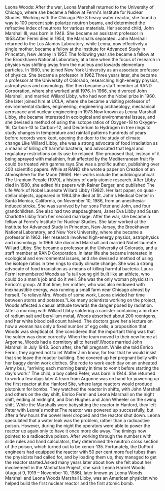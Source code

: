 Leona Woods: After the war, Leona Marshall returned to the University of Chicago, where she became a fellow at Fermi's Institute for Nuclear Studies. Working with the Chicago Pile 3 heavy water reactor, she found a way to 100 percent spin polarize neutron beams, and determined the refractive index of neutrons for various materials. Her second child, John Marshall III, was born in 1949. She became an assistant professor in 1953.After Fermi died in 1954, the Marshalls separated. John Marshall returned to the Los Alamos Laboratory, while Leona, now effectively a single mother, became a fellow at the Institute for Advanced Study in Princeton, New Jersey in 1957. The following year she became a fellow at the Brookhaven National Laboratory, at a time when the focus of research in physics was shifting away from the nucleus and towards elementary particles. In 1960, she joined New York University as an associate professor of physics. She became a professor in 1962.Three years later, she became a professor at the University of Colorado, researching high-energy physics, astrophysics and cosmology. She then became a staff member at RAND Corporation, where she worked until 1976. In 1966, she divorced John Marshall, and married Willard Libby, who had won the Nobel prize in 1960. She later joined him at UCLA, where she became a visiting professor of environmental studies, engineering, engineering archaeology, mechanical aerospace  and nuclear engineering in 1973.Now known as Leona Marshall Libby, she became interested in ecological and environmental issues, and she devised a method of using the isotope ratios of Oxygen-18 to Oxygen-16, Carbon-13 to Carbon-12, and Deuterium to Hydrogen in tree rings to study changes in temperature and rainfall patterns hundreds of years before records were kept, opening the door to the study of climate change.Like Willard Libby, she was a strong advocate of food irradiation as a means of killing off harmful bacteria, and advocated that legal and regulatory restrictions on its use be relaxed. She proposed that, instead of it being sprayed with malathion, fruit affected by the Mediterranean fruit fly could be treated with gamma rays.She was a prolific author, publishing over 200 scientific papers.  While at RAND she wrote a paper on Creation of an Atmosphere for the Moon (1969). Her works include the autobiographical The Uranium People (1979), a history of early atomic research. After Libby died in 1980, she edited his papers with Rainer Berger, and published The Life Work of Nobel Laureate Willard Libby (1982). Her last paper, on quasi-stellar objects, appeared in 1984.She died at St. John's Medical Center in Santa Monica, California, on November 10, 1986, from an anesthesia-induced stroke. She was survived by her sons Peter and John, and four grandchildren. She also had two stepdaughters, Janet Eva Libby and Susan Charlotte Libby from her second marriage. After the war, she became a fellow at Fermi's Institute for Nuclear Studies. She later worked at the Institute for Advanced Study in Princeton, New Jersey, the Brookhaven National Laboratory, and New York University, where she became a professor in 1962. Her research involved high-energy physics, astrophysics and cosmology. In 1966 she divorced Marshall and married Nobel laureate Willard Libby. She became a professor at the University of Colorado, and a staff member at RAND Corporation. In later life she became interested in ecological and environmental issues, and she devised a method of using the isotope ratios in tree rings to study climate change. She was a strong advocate of food irradiation as a means of killing harmful bacteria. Laura Fermi remembered Woods as "a tall young girl built like an athlete, who could do a man's job and do it well. She was the only woman physicist in Enrico's group. At that time, her mother, who was also endowed with inexhaustible energy, was running a small farm near Chicago almost by herself. To relieve Mrs. Woods of some work, Leona divided her time between atoms and potatoes."Like many scientists working on the project, Woods affected a casual attitude towards the danger posed by radiation. After a morning with Willard Libby soldering a canister containing a mixture of radium salt and beryllium metal, Woods absorbed about 200 roentgens, and her white blood cell count halved. The doctors gave her a lecture on how a woman has only a fixed number of egg cells, a proposition that Woods was skeptical of. She considered that the important thing was that the solder was done correctly. When the team moved to their new home at Argonne, Woods had a dormitory all to herself.Woods married John Marshall in July 1943. Soon after, she fell pregnant. While she told Enrico Fermi, they agreed not to let Walter Zinn know, for fear that he would insist that she leave the reactor building. She covered up her pregnant belly with her baggy denim work clothes. She rode to work each day on an unheated Army bus, "arriving each morning barely in time to vomit before starting the day's work." The child, a boy called Peter, was born in 1944. She returned to work a few days later.A team from Argonne was on hand for powering up the first reactor at the Hanford Site, where large reactors would produce plutonium for bombs. They watched the reactor in shifts, with John Marshall and others on the day shift, Enrico Fermi and Leona Marshall on the night shift, ending at midnight, and Don Hughes and John Wheeler on the swing shift. While the Marshalls were babysitting the reactor in Hanford, they left Peter with Leona's mother.The reactor was powered up successfully, but after a few hours the power level dropped and the reactor shut down. Leona speculated that a water leak was the problem, rather than a radioactive poison. However, during the night the operators were able to power the reactor up again only to have it once more die away. The timings now pointed to a radioactive poison. After working through the numbers with slide rules and hand calculators, they determined the neutron cross section of the poison, which turned out to be xenon-135. Fortunately, the DuPont engineers had equipped the reactor with 50 per cent more fuel tubes than the physicists had called for, and by loading them up, they managed to get the reactor started.Asked many years later about how she felt about her involvement in the Manhattan Project, she said: Leona Harriet Woods (August 9, 1919 – November 10, 1986), later known as Leona Woods Marshall and Leona Woods Marshall Libby, was an American physicist who helped build the first nuclear reactor and the first atomic bomb.
